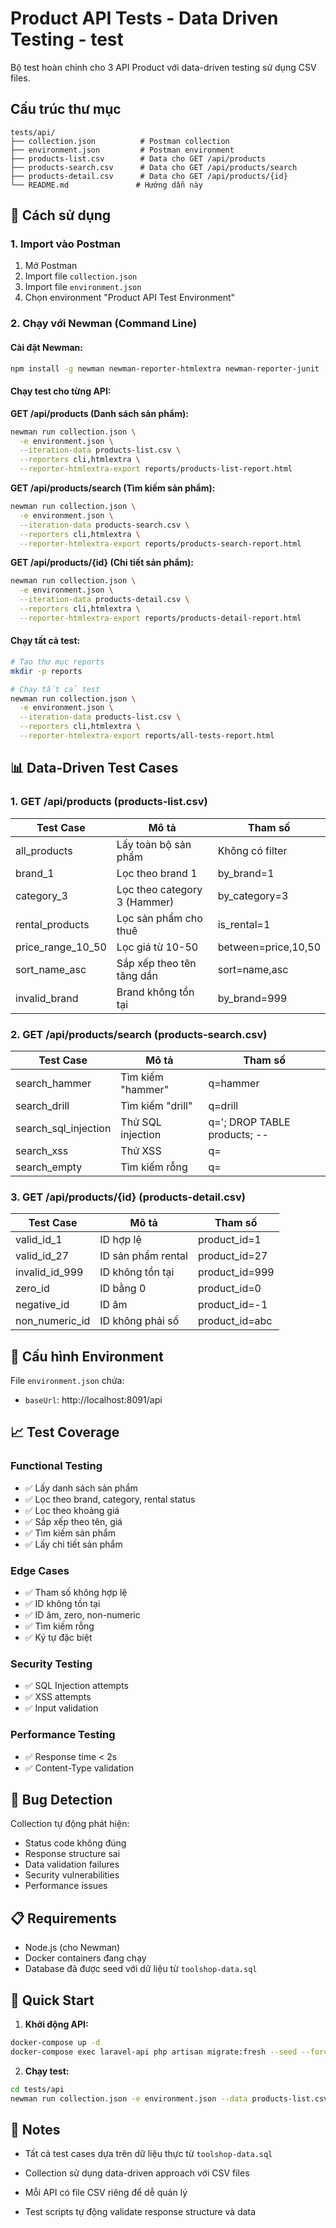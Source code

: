 # Product API Tests - Data Driven Testing - test 

Bộ test hoàn chỉnh cho 3 API Product với data-driven testing sử dụng CSV files.

## Cấu trúc thư mục

```
tests/api/
├── collection.json          # Postman collection
├── environment.json         # Postman environment
├── products-list.csv        # Data cho GET /api/products
├── products-search.csv      # Data cho GET /api/products/search  
├── products-detail.csv      # Data cho GET /api/products/{id}
└── README.md               # Hướng dẫn này
```

## 🚀 Cách sử dụng

### 1. Import vào Postman

1. Mở Postman
2. Import file `collection.json`
3. Import file `environment.json`
4. Chọn environment "Product API Test Environment"

### 2. Chạy với Newman (Command Line)

#### Cài đặt Newman:
```bash
npm install -g newman newman-reporter-htmlextra newman-reporter-junit
```

#### Chạy test cho từng API:

**GET /api/products (Danh sách sản phẩm):**
```bash
newman run collection.json \
  -e environment.json \
  --iteration-data products-list.csv \
  --reporters cli,htmlextra \
  --reporter-htmlextra-export reports/products-list-report.html
```

**GET /api/products/search (Tìm kiếm sản phẩm):**
```bash
newman run collection.json \
  -e environment.json \
  --iteration-data products-search.csv \
  --reporters cli,htmlextra \
  --reporter-htmlextra-export reports/products-search-report.html
```

**GET /api/products/{id} (Chi tiết sản phẩm):**
```bash
newman run collection.json \
  -e environment.json \
  --iteration-data products-detail.csv \
  --reporters cli,htmlextra \
  --reporter-htmlextra-export reports/products-detail-report.html
```

#### Chạy tất cả test:
```bash
# Tạo thư mục reports
mkdir -p reports

# Chạy tất cả test
newman run collection.json \
  -e environment.json \
  --iteration-data products-list.csv \
  --reporters cli,htmlextra \
  --reporter-htmlextra-export reports/all-tests-report.html
```

## 📊 Data-Driven Test Cases

### 1. GET /api/products (products-list.csv)

| Test Case | Mô tả | Tham số |
|-----------|-------|---------|
| all_products | Lấy toàn bộ sản phẩm | Không có filter |
| brand_1 | Lọc theo brand 1 | by_brand=1 |
| category_3 | Lọc theo category 3 (Hammer) | by_category=3 |
| rental_products | Lọc sản phẩm cho thuê | is_rental=1 |
| price_range_10_50 | Lọc giá từ 10-50 | between=price,10,50 |
| sort_name_asc | Sắp xếp theo tên tăng dần | sort=name,asc |
| invalid_brand | Brand không tồn tại | by_brand=999 |

### 2. GET /api/products/search (products-search.csv)

| Test Case | Mô tả | Tham số |
|-----------|-------|---------|
| search_hammer | Tìm kiếm "hammer" | q=hammer |
| search_drill | Tìm kiếm "drill" | q=drill |
| search_sql_injection | Thử SQL injection | q='; DROP TABLE products; -- |
| search_xss | Thử XSS | q=<script>alert('xss')</script> |
| search_empty | Tìm kiếm rỗng | q= |

### 3. GET /api/products/{id} (products-detail.csv)

| Test Case | Mô tả | Tham số |
|-----------|-------|---------|
| valid_id_1 | ID hợp lệ | product_id=1 |
| valid_id_27 | ID sản phẩm rental | product_id=27 |
| invalid_id_999 | ID không tồn tại | product_id=999 |
| zero_id | ID bằng 0 | product_id=0 |
| negative_id | ID âm | product_id=-1 |
| non_numeric_id | ID không phải số | product_id=abc |

## 🔧 Cấu hình Environment

File `environment.json` chứa:
- `baseUrl`: http://localhost:8091/api

## 📈 Test Coverage

### Functional Testing
- ✅ Lấy danh sách sản phẩm
- ✅ Lọc theo brand, category, rental status
- ✅ Lọc theo khoảng giá
- ✅ Sắp xếp theo tên, giá
- ✅ Tìm kiếm sản phẩm
- ✅ Lấy chi tiết sản phẩm

### Edge Cases
- ✅ Tham số không hợp lệ
- ✅ ID không tồn tại
- ✅ ID âm, zero, non-numeric
- ✅ Tìm kiếm rỗng
- ✅ Ký tự đặc biệt

### Security Testing
- ✅ SQL Injection attempts
- ✅ XSS attempts
- ✅ Input validation

### Performance Testing
- ✅ Response time < 2s
- ✅ Content-Type validation

## 🐛 Bug Detection

Collection tự động phát hiện:
- Status code không đúng
- Response structure sai
- Data validation failures
- Security vulnerabilities
- Performance issues

## 📋 Requirements

- Node.js (cho Newman)
- Docker containers đang chạy
- Database đã được seed với dữ liệu từ `toolshop-data.sql`

## 🚀 Quick Start

1. **Khởi động API:**
```bash
docker-compose up -d
docker-compose exec laravel-api php artisan migrate:fresh --seed --force
```

2. **Chạy test:**
```bash
cd tests/api
newman run collection.json -e environment.json --data products-list.csv
```

## 📝 Notes

- Tất cả test cases dựa trên dữ liệu thực từ `toolshop-data.sql`
- Collection sử dụng data-driven approach với CSV files
- Mỗi API có file CSV riêng để dễ quản lý

- Test scripts tự động validate response structure và data 

